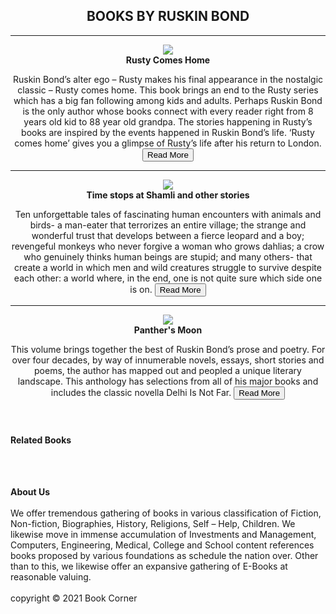 <!DOCTYPE html>
<html lang="en">
<head>
    <meta charset="UTF-8">
    <meta http-equiv="X-UA-Compatible" content="IE=edge">
    <meta name="viewport" content="width=device-width, initial-scale=1.0">
    <title>MODULE2-ASSIGNMENT5</title>
    <link rel="stylesheet" type="text/css" href="css/Ass5.css">
</head>
<body>
  <header>
    <div class="main">
         <h2>BOOKS BY RUSKIN BOND</h2><hr>

  <div class="post">
            <figure>
               <img src="https://images-na.ssl-images-amazon.com/images/I/51c9cIdIrJL._SX323_BO1,204,203,200_.jpg" >
               <figcaption><b>Rusty Comes Home</b></figcaption>
            </figure>

   <div class="content">
             <p> Ruskin Bond’s alter ego – Rusty makes his final appearance in the nostalgic classic – Rusty comes home. This book brings an end to the Rusty series which has a big fan following among kids and adults. Perhaps Ruskin Bond is the only author whose books connect with every reader right from 8 years old kid to 88 year old grandpa. The stories happening in Rusty’s books are inspired by the events happened in Ruskin Bond’s life. ‘Rusty comes home’ gives you a glimpse of Rusty’s life after his return to London.
             <button>Read More</button></p>
              
   </div>
        </div>
       <hr>

  <div class="post">
         <figure>
            <img src="https://i.gr-assets.com/images/S/compressed.photo.goodreads.com/books/1387762131l/19693898.jpg" >
            <figcaption><b>Time stops at Shamli and other stories</b></figcaption>
         </figure>

   <div class="content">
            <p>Ten unforgettable tales of fascinating human encounters with animals and birds- a man-eater that terrorizes an entire village; the strange and wonderful trust that develops between a fierce leopard and a boy; revengeful monkeys who never forgive a woman who grows dahlias; a crow who genuinely thinks human beings are stupid; and many others- that create a world in which men and wild creatures struggle to survive despite each other: a world where, in the end, one is not quite sure which side one is on.
            <button>Read More</button></p>
        </div>
      </div>
      <hr>

 <div class="post">
        <figure>
            <img src="https://images-na.ssl-images-amazon.com/images/I/81Wx0r1D00L.jpg" >
            <figcaption><b>Panther's Moon</b></figcaption>
        </figure>

   <div class="content">
            <p> This volume brings together the best of Ruskin Bond’s prose and poetry. For over four decades, by way of innumerable novels, essays, short stories and poems, the author has mapped out and peopled a unique literary landscape. This anthology has selections from all of his major books and includes the classic novella Delhi Is Not Far.
            <button>Read More</button></p>
            </div>
        </div>
     </div>
  </header>

 <footer>
    <div class="wrapper"> 
        
   <div class="left">         
          <h4>Related Books</h4>
            <figure>
              <img src="https://images-na.ssl-images-amazon.com/images/I/71xcOgf1mzL.jpg" alt="">
              <img src="https://images-na.ssl-images-amazon.com/images/I/71GbGol4p+L.jpg" alt="">
              <img src="https://images-na.ssl-images-amazon.com/images/I/819S5BQzUwL.jpg" alt="">
              <img src="https://images-na.ssl-images-amazon.com/images/I/711hfHGE+cL.jpg" alt="">
              <img src="https://images-na.ssl-images-amazon.com/images/I/718Ga-u-j8L.jpg" alt=""><br>
              <img src="https://images-na.ssl-images-amazon.com/images/I/71S14ndjErL.jpg" alt="">
              <img src="https://m.media-amazon.com/images/I/51grwdtItUL.jpg" alt="">
              <img src="https://m.media-amazon.com/images/I/51pDFdBvkML._SL320_.jpg" alt="">
              <img src="https://images-na.ssl-images-amazon.com/images/I/71S14ndjErL.jpg" alt="">
              <img src="https://4.bp.blogspot.com/-AilhOhWyu88/WizDc0IYIAI/AAAAAAAACJo/p6jhbCzpys89u4jXAZcVzZEBDilr2dMcQCLcBGAs/s1600/Omnibus.jpeg" alt="">
            </figure>
       </div>
      
   <div class="right">
          <p><b>About Us</b><br><br>
            We offer tremendous gathering of books in various classification of Fiction, Non-fiction, Biographies, History, Religions, Self – Help, Children. We likewise move in immense accumulation of Investments and Management, Computers, Engineering, Medical, College and School content references books proposed by various foundations as schedule the nation over. Other than to this, we likewise offer an expansive gathering of E-Books at reasonable valuing.
        <br><br>
        copyright &copy; 2021 Book Corner</p>
      </div>
    </div>
 </footer>
</body>
</html>
